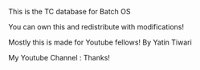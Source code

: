 This is the TC database for Batch OS

You can own this and redistribute with modifications!

Mostly this is made for Youtube fellows!
By Yatin Tiwari

My Youtube Channel : 
Thanks!
